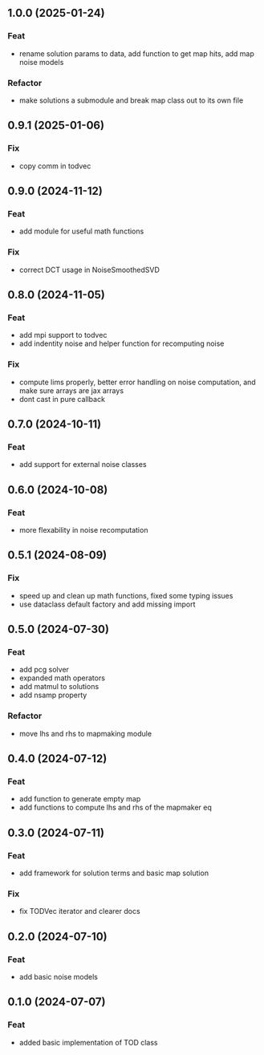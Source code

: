 ## 1.0.0 (2025-01-24)

### Feat

- rename solution params to data, add function to get map hits, add map noise models

### Refactor

- make solutions a submodule and break map class out to its own file

## 0.9.1 (2025-01-06)

### Fix

- copy comm in todvec

## 0.9.0 (2024-11-12)

### Feat

- add module for useful math functions

### Fix

- correct DCT usage in NoiseSmoothedSVD

## 0.8.0 (2024-11-05)

### Feat

- add mpi support to todvec
- add indentity noise and helper function for recomputing noise

### Fix

- compute lims properly, better error handling on noise computation, and make sure arrays are jax arrays
- dont cast in pure callback

## 0.7.0 (2024-10-11)

### Feat

- add support for external noise classes

## 0.6.0 (2024-10-08)

### Feat

- more flexability in noise recomputation

## 0.5.1 (2024-08-09)

### Fix

- speed up and clean up math functions, fixed some typing issues
- use dataclass default factory and add missing import

## 0.5.0 (2024-07-30)

### Feat

- add pcg solver
- expanded math operators
- add matmul to solutions
- add nsamp property

### Refactor

- move lhs and rhs to mapmaking module

## 0.4.0 (2024-07-12)

### Feat

- add function to generate empty map
- add functions to compute lhs and rhs of the mapmaker eq

## 0.3.0 (2024-07-11)

### Feat

- add framework for solution terms and basic map solution

### Fix

- fix TODVec iterator and clearer docs

## 0.2.0 (2024-07-10)

### Feat

- add basic noise models

## 0.1.0 (2024-07-07)

### Feat

- added basic implementation of TOD class
